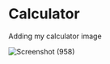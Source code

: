 # Calculator
Adding my calculator image

![Screenshot (958)](https://github.com/user-attachments/assets/a9421ca1-50a1-4f97-b990-629f393cdd6b)
